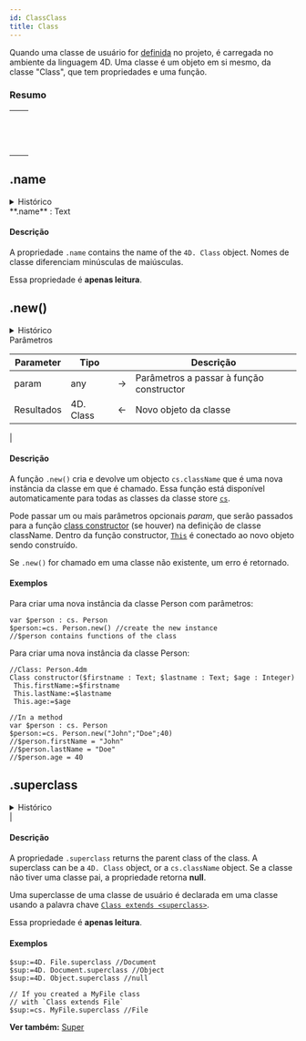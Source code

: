 ```yaml
---
id: ClassClass
title: Class
---
```



Quando uma classe de usuário for [definida](Concepts/classes.md#class-definition) no projeto, é carregada no ambiente da linguagem 4D. Uma classe é um objeto em si mesmo, da classe "Class", que tem propriedades e uma função.

### Resumo

|                                                                                                                                                          |
| -------------------------------------------------------------------------------------------------------------------------------------------------------- |
| [<!-- INCLUDE #ClassClass.name.Syntax -->](#name)&nbsp;&nbsp;&nbsp;&nbsp;<!-- INCLUDE #ClassClass.name.Summary -->|
| [<!-- INCLUDE #ClassClass.new().Syntax -->](#new)&nbsp;&nbsp;&nbsp;&nbsp;<!-- INCLUDE #ClassClass.new().Summary --> |
| [<!-- INCLUDE #ClassClass.superclass.Syntax -->](#superclass)&nbsp;&nbsp;&nbsp;&nbsp;<!-- INCLUDE #ClassClass.superclass.Summary --> |

<!-- REF ClassClass.name.Desc -->
## .name

<details><summary>Histórico</summary>

| Versão | Mudanças   |
| ------ | ---------- |
| v18 R3 | Adicionado |

</details>

<!-- REF #ClassClass.name.Syntax -->**.name** : Text<!-- END REF -->

#### Descrição

A propriedade `.name` <!-- REF #ClassClass.name.Summary -->contains the name of the `4D. Class` object<!-- END REF -->. Nomes de classe diferenciam minúsculas de maiúsculas.

Essa propriedade é **apenas leitura**.

<!-- END REF -->

<!-- REF ClassClass.new().Desc -->
## .new()

<details><summary>Histórico</summary>

| Versão | Mudanças   |
| ------ | ---------- |
| v18 R3 | Adicionado |

</details>

<!-- REF #ClassClass.new().Syntax -->Parâmetros<!-- END REF -->


<!-- REF #ClassClass.new().Params -->
| Parameter  | Tipo      |    | Descrição                                        |
| ---------- | --------- |:--:| ------------------------------------------------ |
| param      | any       | -> | Parâmetros a passar à função constructor         |
| Resultados | 4D. Class | <- | Novo objeto da classe|<!-- END REF -->

|

#### Descrição

A função `.new()` <!-- REF #ClassClass.new().Summary -->cria e devolve um objecto `cs.className` que é uma nova instância da classe em que é chamado<!-- END REF -->. Essa função está disponível automaticamente para todas as classes da classe store [`cs`](Concepts/classes.md#cs).

Pode passar um ou mais parâmetros opcionais *param*, que serão passados para a função [class constructor](Concepts/classes.md#class-constructor)  (se houver) na definição de classe className. Dentro da função constructor, [`This`](Concepts/classes.md#this) é conectado ao novo objeto sendo construído.

Se `.new()` for chamado em uma classe não existente, um erro é retornado.

#### Exemplos

Para criar uma nova instância da classe Person com parâmetros:

```4d
var $person : cs. Person  
$person:=cs. Person.new() //create the new instance  
//$person contains functions of the class
```

Para criar uma nova instância da classe Person:

```4d
//Class: Person.4dm
Class constructor($firstname : Text; $lastname : Text; $age : Integer)
 This.firstName:=$firstname
 This.lastName:=$lastname
 This.age:=$age
```

```4d
//In a method
var $person : cs. Person  
$person:=cs. Person.new("John";"Doe";40)  
//$person.firstName = "John"
//$person.lastName = "Doe"
//$person.age = 40
```

<!-- END REF -->

<!-- REF ClassClass.superclass.Desc -->
## .superclass

<details><summary>Histórico</summary>

| Versão | Mudanças   |
| ------ | ---------- |
| v18 R3 | Adicionado |

</details>

<!-- REF #ClassClass.superclass.Syntax -->|<!-- END REF -->

#### Descrição

A propriedade `.superclass` <!-- REF #ClassClass.superclass.Summary -->returns the parent class of the class<!-- END REF -->. A superclass can be a `4D. Class` object, or a `cs.className` object. Se a classe não tiver uma classe pai, a propriedade retorna **null**.

Uma superclasse de uma classe de usuário é declarada em uma classe usando a palavra chave [`Class extends <superclass>`](Concepts/classes.md#class-extends-classname).

Essa propriedade é **apenas leitura**.

#### Exemplos

```4d
$sup:=4D. File.superclass //Document
$sup:=4D. Document.superclass //Object
$sup:=4D. Object.superclass //null

// If you created a MyFile class  
// with `Class extends File`
$sup:=cs. MyFile.superclass //File

```

**Ver também:** [Super](Concepts/classes.md#super)
<!-- END REF -->
